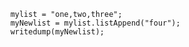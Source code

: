 
```luceescript+trycf
	mylist = "one,two,three"; 
	myNewlist = mylist.listAppend("four");
	writedump(myNewlist);
```